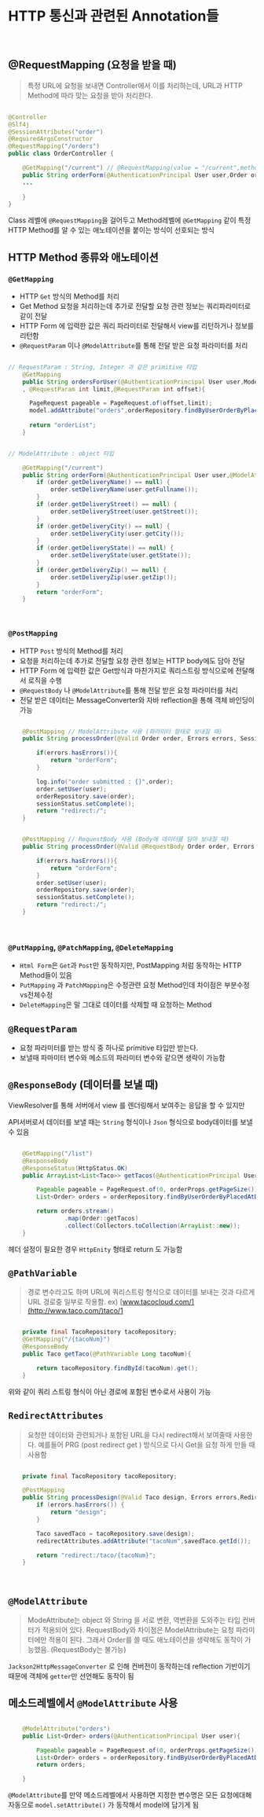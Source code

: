 
# HTTP 통신과 관련된 Annotation들
&nbsp;
## @RequestMapping (요청을 받을 때)

> 특정 URL에 요청을 보내면 Controller에서 이를 처리하는데, URL과 HTTP Method에 따라 맞는 요청을 받아 처리한다.
> 

```java

@Controller
@Slf4j
@SessionAttributes("order")
@RequiredArgsConstructor
@RequestMapping("/orders")
public class OrderController {

    @GetMapping("/current") // @RequestMapping(value = "/current",method = RequestMethod.GET)
	public String orderForm(@AuthenticationPrincipal User user,Order order){
	...
	
	}
}
```

Class 레벨에 `@RequestMapping`을 걸어두고 Method레벨에 `@GetMapping` 같이 특정 HTTP Method를 알 수 있는 애노테이션을 붙이는 방식이 선호되는 방식
&nbsp;
## HTTP Method 종류와 애노테이션

### `@GetMapping`

- HTTP `Get` 방식의 Method를 처리
- Get Method 요청을 처리하는데 추가로 전달할 요청 관련 정보는 쿼리파라미터로 같이 전달
- HTTP Form 에 입력한 값은 쿼리 파라미터로 전달해서 view를 리턴하거나 정보를 리턴함
- `@RequestParam` 이나 `@ModelAttribute`를 통해 전달 받은 요청 파라미터를 처리

```java

// RequestParam : String, Integer 과 같은 primitive 타입
	@GetMapping
    public String ordersForUser(@AuthenticationPrincipal User user,Model model
    , @RequestParam int limit,@RequestParam int offset){

	  PageRequest pageable = PageRequest.of(offset,limit);
      model.addAttribute("orders",orderRepository.findByUserOrderByPlacedAtDesc(user,pageable));
      
	  return "orderList";
    }
```

```java

// ModelAttribute : object 타입

	@GetMapping("/current")
    public String orderForm(@AuthenticationPrincipal User user,@ModelAttribute Order order){
        if (order.getDeliveryName() == null) {
            order.setDeliveryName(user.getFullname());
        }
        if (order.getDeliveryStreet() == null) {
            order.setDeliveryStreet(user.getStreet());
        }
        if (order.getDeliveryCity() == null) {
            order.setDeliveryCity(user.getCity());
        }
        if (order.getDeliveryState() == null) {
            order.setDeliveryState(user.getState());
        }
        if (order.getDeliveryZip() == null) {
            order.setDeliveryZip(user.getZip());
        }
        return "orderForm";
    }
```
&nbsp;
### `@PostMapping`

- HTTP `Post` 방식의 Method를 처리
- 요청을 처리하는데 추가로 전달할 요청 관련 정보는 HTTP body에도 담아 전달
- HTTP Form 에 입력한 값은 Get방식과 마찬가지로 쿼리스트링 방식으로에 전달해서 로직을 수행
- `@RequestBody` 나 `@ModelAttribute`를 통해 전달 받은 요청 파라미터를 처리
- 전달 받은 데이터는 MessageConverter와 자바 reflection을 통해 객체 바인딩이 가능

```java

	@PostMapping // ModelAttribute 사용 (파라미터 형태로 보내질 때)
    public String processOrder(@Valid Order order, Errors errors, SessionStatus sessionStatus, @AuthenticationPrincipal User user){

        if(errors.hasErrors()){
            return "orderForm";
        }

        log.info("order submitted : {}",order);
        order.setUser(user);
        orderRepository.save(order);
        sessionStatus.setComplete();
        return "redirect:/";
    }
```

```java

	@PostMapping // RequestBody 사용 (Body에 데이터를 담아 보내질 때)
    public String processOrder(@Valid @RequestBody Order order, Errors errors, SessionStatus sessionStatus, @AuthenticationPrincipal User user){

        if(errors.hasErrors()){
            return "orderForm";
        }
        order.setUser(user);
        orderRepository.save(order);
        sessionStatus.setComplete();
        return "redirect:/";
    }
```
&nbsp;
### `@PutMapping`, `@PatchMapping`, `@DeleteMapping`

- `Html Form`은 `Get`과 `Post`만 동작하지만, PostMapping 처럼 동작하는 HTTP Method들이 있음
- `PutMapping` 과 `PatchMapping`은 수정관련 요청 Method인데 차이점은 부분수정vs전체수정
- `DeleteMapping`은 말 그대로 데이터를 삭제할 때 요청하는 Method
&nbsp;
## `@RequestParam`

- 요청 파라미터를 받는 방식 중 하나로 primitive 타입만 받는다.
- 보낼때 파마미터 변수와 메소드의 파라미터 변수와 같으면 생략이 가능함
&nbsp;
## `@ResponseBody` (데이터를 보낼 때)

ViewResolver를 통해 서버에서 view 를 렌더링해서 보여주는 응답을 할 수 있지만

API서버로서 데이터를 보낼 때는 `String` 형식이나 `Json` 형식으로 body데이터를 보낼 수 있음

 

```java

	@GetMapping("/list")
    @ResponseBody
    @ResponseStatus(HttpStatus.OK)
    public ArrayList<List<Taco>> getTacos(@AuthenticationPrincipal User user){

        Pageable pageable = PageRequest.of(0, orderProps.getPageSize());
        List<Order> orders = orderRepository.findByUserOrderByPlacedAtDesc(user, pageable);

        return orders.stream()
                .map(Order::getTacos)
                .collect(Collectors.toCollection(ArrayList::new));
    }
```

헤더 설정이 필요한 경우 `HttpEnity` 형태로 return 도 가능함
&nbsp;
## `@PathVariable`

> 경로 변수라고도 하며 URL에 쿼리스트링 형식으로 데이터를 보내는 것과 다르게 URL 경로중 일부로 작용함.
ex) [www.tacocloud.com/](http://www.taco.com/)taco/1
> 

```java

	private final TacoRepository tacoRepository;
    @GetMapping("/{tacoNum}")
	@ResponseBody
    public Taco getTaco(@PathVariable Long tacoNum){

        return tacoRepository.findById(tacoNum).get();
    }
```

위와 같이 쿼리 스트링 형식이 아닌 경로에 포함된 변수로서 사용이 가능
&nbsp;
## `RedirectAttributes`

> 요청한 데이터와 관련되거나 포함된 URL을 다시 redirect해서 보여줄때 사용한다. 예를들어 PRG (post redirect get ) 방식으로 다시 Get을 요청 하게 만들 때 사용함
> 

```java

	private final TacoRepository tacoRepository;

    @PostMapping
    public String processDesign(@Valid Taco design, Errors errors,RedirectAttributes redirectAttributes) {
        if (errors.hasErrors()) {
            return "design";
        }

        Taco savedTaco = tacoRepository.save(design);
        redirectAttributes.addAttribute("tacoNum",savedTaco.getId());

        return "redirect:/taco/{tacoNum}";
    }
```
&nbsp;
## `@ModelAttribute`

> ModeAttribute는 object 와 String 을 서로 변환, 역변환을 도와주는 타입 컨버터가 적용되어 있다. RequestBody와 차이점은 ModelAttribute는 요청 파라미터에만 적용이 된다. 그래서 Order를 쓸 때도 애노테이션을 생략해도 동작이 가능했음. (RequestBody는 불가능)
> 

`Jackson2HttpMessageConverter` 로 인해 컨버전이 동작하는데 reflection 기반이기 때문에 객체에 `getter`만 선언해도 동작이 됨

## 메소드레벨에서 `@ModelAttribute` 사용

```java

	@ModelAttribute("orders")
	public List<Order> orders(@AuthenticationPrincipal User user){

		Pageable pageable = PageRequest.of(0, orderProps.getPageSize());
		List<Order> orders = orderRepository.findByUserOrderByPlacedAtDesc(user, pageable);
		return orders;

	}
```

`@ModelAttribute`를 만약 메소드레벨에서 사용하면 지정한 변수명은 모든 요청에대해 자동으로 `model.setAttribute()` 가 동작해서 model에 담기게 됨